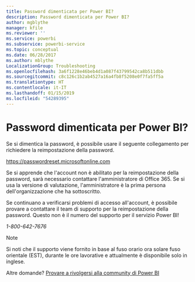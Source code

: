 ```yaml
---
title: Password dimenticata per Power BI?
description: Password dimenticata per Power BI?
author: mgblythe
manager: kfile
ms.reviewer: ''
ms.service: powerbi
ms.subservice: powerbi-service
ms.topic: conceptual
ms.date: 06/28/2017
ms.author: mblythe
LocalizationGroup: Troubleshooting
ms.openlocfilehash: 3a6f1228e46beb4d1a087f43799542ca8b511dbb
ms.sourcegitcommit: c8c126c1b2ab4527a16a4fb8f5208e0f7fa5ff5a
ms.translationtype: HT
ms.contentlocale: it-IT
ms.lasthandoff: 01/15/2019
ms.locfileid: "54289395"
---
```

# <a name="forgot-your-password-for-power-bi"></a>Password dimenticata per Power BI?
Se si dimentica la password, è possibile usare il seguente collegamento per richiedere la reimpostazione della password.

<https://passwordreset.microsoftonline.com>

Se si apprende che l'account non è abilitato per la reimpostazione della password, sarà necessario contattare l'amministratore di Office 365. Se si usa la versione di valutazione, l'amministratore è la prima persona dell'organizzazione che ha sottoscritto.

Se continuano a verificarsi problemi di accesso all'account, è possibile provare a contattare il team di supporto per la reimpostazione della password. Questo non è il numero del supporto per il servizio Power BI!

*1-800-642-7676*

> [!NOTE]
> Si noti che il supporto viene fornito in base al fuso orario ora solare fuso orientale (EST), durante le ore lavorative e attualmente è disponibile solo in inglese.
> 
> 

Altre domande? [Provare a rivolgersi alla community di Power BI](http://community.powerbi.com/)

